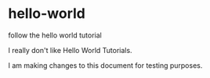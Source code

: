 # hello-world
follow the hello world tutorial

I really don't like Hello World Tutorials.

I am making changes to this document for testing purposes.
